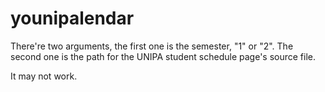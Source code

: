# younipalendar

There're two arguments, 
the first one is the semester, "1" or "2".
The second one is the path for the UNIPA student schedule page's source file.


It may not work.
